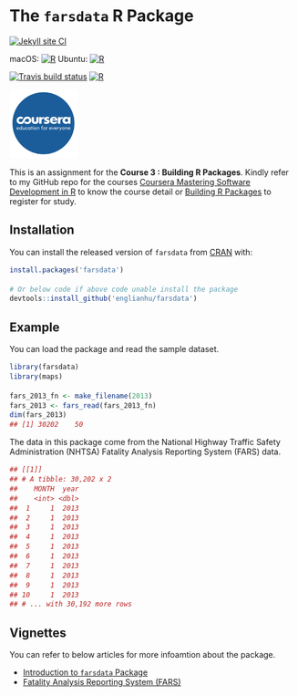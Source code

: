 The `farsdata` R Package
========

<!-- badges: start -->
[![Jekyll site CI](https://github.com/englianhu/farsdata/actions/workflows/jekyll.yml/badge.svg)](https://github.com/englianhu/farsdata/actions/workflows/jekyll.yml) 

macOS: [![R](https://github.com/englianhu/farsdata/actions/workflows/R-macos.yml/badge.svg)](https://github.com/englianhu/farsdata/actions/workflows/R-macos.yml)
Ubuntu: [![R](https://github.com/englianhu/farsdata/actions/workflows/R-ubuntu.yml/badge.svg)](https://github.com/englianhu/farsdata/actions/workflows/R-ubuntu.yml)

[![Travis build status](https://travis-ci.com/englianhu/farsdata.svg?branch=master)](https://travis-ci.com/englianhu/farsdata) [![R](https://github.com/englianhu/farsdata/actions/workflows/r.yml/badge.svg)](https://github.com/englianhu/farsdata/actions/workflows/r.yml)
<!-- badges: end -->

<img src="inst/figure/coursera.jpg" width="120"/>

This is an assignment for the **Course 3 : Building R Packages**. Kindly refer to my GitHub repo for the courses [Coursera Mastering Software Development in R](https://github.com/englianhu/Coursera-Mastering-Software-Development-in-R) to know the course detail or [Building R Packages](https://www.coursera.org/learn/r-packages) to register for study.

Installation
------------

You can install the released version of `farsdata` from [CRAN](https://CRAN.R-project.org) with:

``` r
install.packages('farsdata')

# Or below code if above code unable install the package
devtools::install_github('englianhu/farsdata')
```

Example
-------

You can load the package and read the sample dataset.

``` r
library(farsdata)
library(maps)

fars_2013_fn <- make_filename(2013)
fars_2013 <- fars_read(fars_2013_fn) 
dim(fars_2013)
## [1] 30202    50
```

The data in this package come from the National Highway Traffic Safety Administration (NHTSA) Fatality Analysis Reporting System (FARS) data.

``` r
## [[1]]
## # A tibble: 30,202 x 2
##    MONTH  year
##    <int> <dbl>
##  1     1  2013
##  2     1  2013
##  3     1  2013
##  4     1  2013
##  5     1  2013
##  6     1  2013
##  7     1  2013
##  8     1  2013
##  9     1  2013
## 10     1  2013
## # ... with 30,192 more rows
```

Vignettes
-------

You can refer to below articles for more infoamtion about the package.

- [Introduction to `farsdata` Package](http://rpubs.com/englianhu/farsdata-intro)
- [Fatality Analysis Reporting System (FARS)](http://rpubs.com/englianhu/farsdata-vignette)
